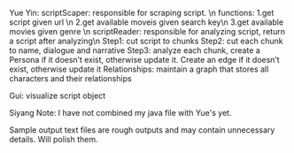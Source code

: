 Yue Yin:
scriptScaper: responsible for scraping script. \n
functions: 	1.get script given url \n
			2.get available moveis given search key\n
			3.get available movies given genre \n
scriptReader: responsible for analyzing script, return a script after analyzing\n
Step1: cut script to chunks
Step2: cut each chunk to name, dialogue and narrative
Step3: analyze each chunk, create a Persona if it doesn’t exist, otherwise update it. Create an edge if it doesn’t exist, otherwise update it
Relationships: maintain a graph that stores all characters and their relationships


Gui: visualize script object

 
Siyang Note:
I have not combined my java file with Yue's yet.

Sample output text files are rough outputs and may contain unnecessary details. Will polish them.

 
